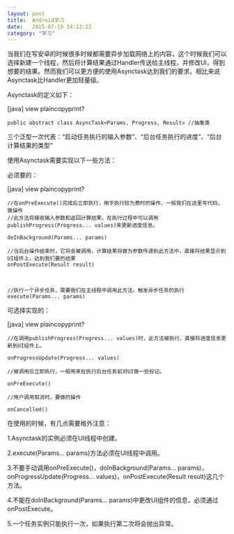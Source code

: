 ```yaml
---
layout: post
title:  Android学习
date:   2015-07-19 14:12:22
category: "学习"
---
```


当我们在写安卓的时候很多时候都需要异步加载网络上的内容，这个时候我们可以选择新建一个线程，然后将计算结果通过Handler传送给主线程，并修改UI，得到想要的结果。然而我们可以更方便的使用Asynctask达到我们的要求。相比来说Asynctask比Handler更加轻量级。

Asynctask的定义如下：

[java] view plaincopyprint?

    public abstract class AsyncTask<Params, Progress, Result> //抽象类  


三个泛型一次代表：“启动任务执行的输入参数”、“后台任务执行的进度”、“后台计算结果的类型”

使用Asynctask需要实现以下一些方法：

必须要的：

[java] view plaincopyprint?

    //在onPreExecute()完成后立即执行，用于执行较为费时的操作，一般我们在这里写代码，做操作  
    //此方法将接收输入参数和返回计算结果。在执行过程中可以调用publishProgress(Progress... values)来更新进度信息。  
      
    doInBackground(Params... params)  
      
    //当后台操作结束时，它将会被调用，计算结果将做为参数传递到此方法中，直接将结果显示到UI组件上，达到我们要的结果  
    onPostExecute(Result result)  
      
       
      
    //执行一个异步任务，需要我们在主线程中调用此方法，触发异步任务的执行  
    execute(Params... params)  



可选择实现的：

[java] view plaincopyprint?

    //在调用publishProgress(Progress... values)时，此方法被执行，直接将进度信息更新到UI组件上。  
      
    onProgressUpdate(Progress... values)  
      
    //被调用后立即执行，一般用来在执行后台任务前对UI做一些标记。  
      
    onPreExecute()  
      
    //用户调用取消时，要做的操作  
      
    onCancelled()  




在使用的时候，有几点需要格外注意：

1.Asynctask的实例必须在UI线程中创建。

2.execute(Params... params)方法必须在UI线程中调用。

3.不要手动调用onPreExecute()，doInBackground(Params... params)，onProgressUpdate(Progress... values)，onPostExecute(Result result)这几个方法。

4.不能在doInBackground(Params... params)中更改UI组件的信息，必须通过onPostExecute。

5.一个任务实例只能执行一次，如果执行第二次将会抛出异常。
